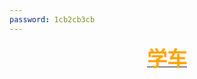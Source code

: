 ```yaml
---
password: 1cb2cb3cb
---
```


[<center> <font size="6" font face="仿宋" font color=orange>**学车**</font></center>](学车.md)  